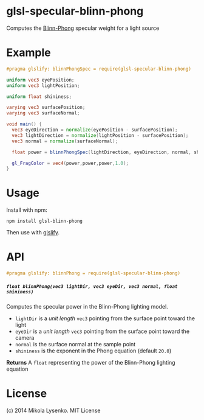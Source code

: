 # glsl-specular-blinn-phong
Computes the [Blinn-Phong](https://en.wikipedia.org/wiki/Blinn%E2%80%93Phong_shading_model) specular weight for a light source

# Example

```glsl
#pragma glslify: blinnPhongSpec = require(glsl-specular-blinn-phong)

uniform vec3 eyePosition;
uniform vec3 lightPosition;

uniform float shininess;

varying vec3 surfacePosition;
varying vec3 surfaceNormal;

void main() {
  vec3 eyeDirection = normalize(eyePosition - surfacePosition);
  vec3 lightDirection = normalize(lightPosition - surfacePosition);
  vec3 normal = normalize(surfaceNormal);

  float power = blinnPhongSpec(lightDirection, eyeDirection, normal, shininess);

  gl_FragColor = vec4(power,power,power,1.0);
}
```

# Usage

Install with npm:

```
npm install glsl-blinn-phong
```

Then use with [glslify](https://github.com/stackgl/glslify).

# API

```glsl
#pragma glslify: blinnPhong = require(glsl-specular-blinn-phong)
```

##### `float blinnPhong(vec3 lightDir, vec3 eyeDir, vec3 normal, float shininess)`
Computes the specular power in the Blinn-Phong lighting model.

* `lightDir` is a *unit length* `vec3` pointing from the surface point toward the light
* `eyeDir` is a *unit length* `vec3` pointing from the surface point toward the camera
* `normal` is the surface normal at the sample point
* `shininess` is the exponent in the Phong equation (default `20.0`)

**Returns** A `float` representing the power of the Blinn-Phong lighting equation

# License
(c) 2014 Mikola Lysenko. MIT License
